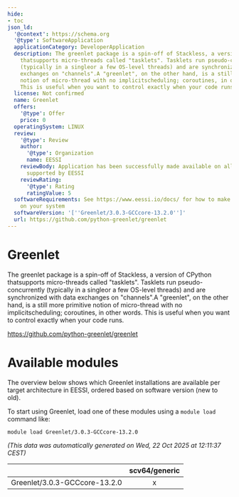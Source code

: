 ```yaml
---
hide:
- toc
json_ld:
  '@context': https://schema.org
  '@type': SoftwareApplication
  applicationCategory: DeveloperApplication
  description: The greenlet package is a spin-off of Stackless, a version of CPython
    thatsupports micro-threads called "tasklets". Tasklets run pseudo-concurrently
    (typically in a singleor a few OS-level threads) and are synchronized with data
    exchanges on "channels".A "greenlet", on the other hand, is a still more primitive
    notion of micro-thread with no implicitscheduling; coroutines, in other words.
    This is useful when you want to control exactly when your code runs.
  license: Not confirmed
  name: Greenlet
  offers:
    '@type': Offer
    price: 0
  operatingSystem: LINUX
  review:
    '@type': Review
    author:
      '@type': Organization
      name: EESSI
    reviewBody: Application has been successfully made available on all architectures
      supported by EESSI
    reviewRating:
      '@type': Rating
      ratingValue: 5
  softwareRequirements: See https://www.eessi.io/docs/ for how to make EESSI available
    on your system
  softwareVersion: '[''Greenlet/3.0.3-GCCcore-13.2.0'']'
  url: https://github.com/python-greenlet/greenlet
---
```


Greenlet
========


The greenlet package is a spin-off of Stackless, a version of CPython thatsupports micro-threads called "tasklets". Tasklets run pseudo-concurrently (typically in a singleor a few OS-level threads) and are synchronized with data exchanges on "channels".A "greenlet", on the other hand, is a still more primitive notion of micro-thread with no implicitscheduling; coroutines, in other words. This is useful when you want to control exactly when your code runs.

https://github.com/python-greenlet/greenlet
# Available modules


The overview below shows which Greenlet installations are available per target architecture in EESSI, ordered based on software version (new to old).

To start using Greenlet, load one of these modules using a `module load` command like:

```shell
module load Greenlet/3.0.3-GCCcore-13.2.0
```

*(This data was automatically generated on Wed, 22 Oct 2025 at 12:11:37 CEST)*

| |scv64/generic|
| :---: | :---: |
|Greenlet/3.0.3-GCCcore-13.2.0|x|

